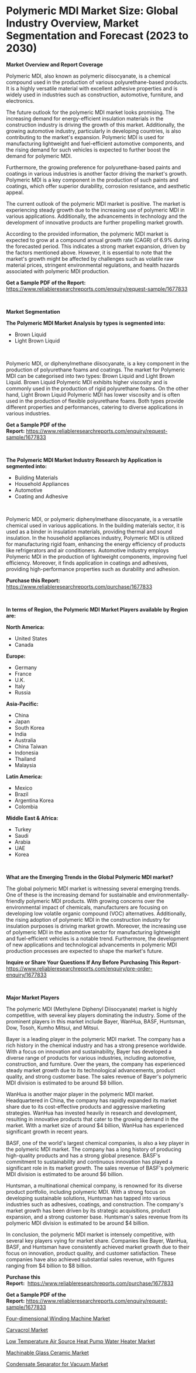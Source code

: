 <p><h1>Polymeric MDI Market Size: Global Industry Overview, Market Segmentation and Forecast (2023 to 2030)</h1></p><p><strong>Market Overview and Report Coverage</strong></p>
<p><p>Polymeric MDI, also known as polymeric diisocyanate, is a chemical compound used in the production of various polyurethane-based products. It is a highly versatile material with excellent adhesive properties and is widely used in industries such as construction, automotive, furniture, and electronics.</p><p>The future outlook for the polymeric MDI market looks promising. The increasing demand for energy-efficient insulation materials in the construction industry is driving the growth of this market. Additionally, the growing automotive industry, particularly in developing countries, is also contributing to the market's expansion. Polymeric MDI is used for manufacturing lightweight and fuel-efficient automotive components, and the rising demand for such vehicles is expected to further boost the demand for polymeric MDI.</p><p>Furthermore, the growing preference for polyurethane-based paints and coatings in various industries is another factor driving the market's growth. Polymeric MDI is a key component in the production of such paints and coatings, which offer superior durability, corrosion resistance, and aesthetic appeal.</p><p>The current outlook of the polymeric MDI market is positive. The market is experiencing steady growth due to the increasing use of polymeric MDI in various applications. Additionally, the advancements in technology and the development of innovative products are further propelling market growth.</p><p>According to the provided information, the polymeric MDI market is expected to grow at a compound annual growth rate (CAGR) of 6.9% during the forecasted period. This indicates a strong market expansion, driven by the factors mentioned above. However, it is essential to note that the market's growth might be affected by challenges such as volatile raw material prices, stringent environmental regulations, and health hazards associated with polymeric MDI production.</p></p>
<p><strong>Get a Sample PDF of the Report:</strong> <a href="https://www.reliableresearchreports.com/enquiry/request-sample/1677833">https://www.reliableresearchreports.com/enquiry/request-sample/1677833</a></p>
<p>&nbsp;</p>
<p><strong>Market Segmentation</strong></p>
<p><strong>The Polymeric MDI Market Analysis by types is segmented into:</strong></p>
<p><ul><li>Brown Liquid</li><li>Light Brown Liquid</li></ul></p>
<p>&nbsp;</p>
<p><p>Polymeric MDI, or diphenylmethane diisocyanate, is a key component in the production of polyurethane foams and coatings. The market for Polymeric MDI can be categorised into two types: Brown Liquid and Light Brown Liquid. Brown Liquid Polymeric MDI exhibits higher viscosity and is commonly used in the production of rigid polyurethane foams. On the other hand, Light Brown Liquid Polymeric MDI has lower viscosity and is often used in the production of flexible polyurethane foams. Both types provide different properties and performances, catering to diverse applications in various industries.</p></p>
<p><strong>Get a Sample PDF of the Report:</strong>&nbsp;<a href="https://www.reliableresearchreports.com/enquiry/request-sample/1677833">https://www.reliableresearchreports.com/enquiry/request-sample/1677833</a></p>
<p>&nbsp;</p>
<p><strong>The Polymeric MDI Market Industry Research by Application is segmented into:</strong></p>
<p><ul><li>Building Materials</li><li>Household Appliances</li><li>Automotive</li><li>Coating and Adhesive</li></ul></p>
<p>&nbsp;</p>
<p><p>Polymeric MDI, or polymeric diphenylmethane diisocyanate, is a versatile chemical used in various applications. In the building materials sector, it is used as a binder in insulation materials, providing thermal and sound insulation. In the household appliances industry, Polymeric MDI is utilized for manufacturing rigid foam, enhancing the energy efficiency of products like refrigerators and air conditioners. Automotive industry employs Polymeric MDI in the production of lightweight components, improving fuel efficiency. Moreover, it finds application in coatings and adhesives, providing high-performance properties such as durability and adhesion.</p></p>
<p><strong>Purchase this Report:</strong>&nbsp; <a href="https://www.reliableresearchreports.com/purchase/1677833">https://www.reliableresearchreports.com/purchase/1677833</a></p>
<p>&nbsp;</p>
<p><strong>In terms of Region, the Polymeric MDI Market Players available by Region are:</strong></p>
<p>
    <p> <strong> North America: </strong>
        <ul>
            <li>United States</li>
            <li>Canada</li>
        </ul>
        </p> 
    <p> <strong> Europe: </strong>
        <ul>
            <li>Germany</li>
            <li>France</li>
            <li>U.K.</li>
            <li>Italy</li>
            <li>Russia</li>
        </ul>
        </p> 
    <p> <strong> Asia-Pacific: </strong>
        <ul>
            <li>China</li>
            <li>Japan</li>
            <li>South Korea</li>
            <li>India</li>
            <li>Australia</li>
            <li>China Taiwan</li>
            <li>Indonesia</li>
            <li>Thailand</li>
            <li>Malaysia</li>
        </ul>
        </p> 
    <p> <strong> Latin America: </strong>
        <ul>
            <li>Mexico</li>
            <li>Brazil</li>
            <li>Argentina Korea</li>
            <li>Colombia</li>
        </ul>
        </p> 
    <p> <strong> Middle East & Africa: </strong>
        <ul>
            <li>Turkey</li>
            <li>Saudi</li>
            <li>Arabia</li>
            <li>UAE</li>
            <li>Korea</li>
        </ul>
    </p>
    </p>
<p>&nbsp;</p>
<p><strong>What are the Emerging Trends in the Global Polymeric MDI market?</strong></p>
<p><p>The global polymeric MDI market is witnessing several emerging trends. One of these is the increasing demand for sustainable and environmentally-friendly polymeric MDI products. With growing concerns over the environmental impact of chemicals, manufacturers are focusing on developing low volatile organic compound (VOC) alternatives. Additionally, the rising adoption of polymeric MDI in the construction industry for insulation purposes is driving market growth. Moreover, the increasing use of polymeric MDI in the automotive sector for manufacturing lightweight and fuel-efficient vehicles is a notable trend. Furthermore, the development of new applications and technological advancements in polymeric MDI production processes are expected to shape the market's future.</p></p>
<p><strong>Inquire or Share Your Questions If Any Before Purchasing This Report</strong>- <a href="https://www.reliableresearchreports.com/enquiry/pre-order-enquiry/1677833">https://www.reliableresearchreports.com/enquiry/pre-order-enquiry/1677833</a></p>
<p>&nbsp;</p>
<p><strong>Major Market Players</strong></p>
<p><p>The polymeric MDI (Methylene Diphenyl Diisocyanate) market is highly competitive, with several key players dominating the industry. Some of the prominent players in this market include Bayer, WanHua, BASF, Huntsman, Dow, Tosoh, Kumho Mitsui, and Mitsui. </p><p>Bayer is a leading player in the polymeric MDI market. The company has a rich history in the chemical industry and has a strong presence worldwide. With a focus on innovation and sustainability, Bayer has developed a diverse range of products for various industries, including automotive, construction, and furniture. Over the years, the company has experienced steady market growth due to its technological advancements, product quality, and strong customer base. The sales revenue of Bayer's polymeric MDI division is estimated to be around $8 billion.</p><p>WanHua is another major player in the polymeric MDI market. Headquartered in China, the company has rapidly expanded its market share due to its cost-effective products and aggressive marketing strategies. WanHua has invested heavily in research and development, resulting in innovative products that cater to the growing demand in the market. With a market size of around $4 billion, WanHua has experienced significant growth in recent years.</p><p>BASF, one of the world's largest chemical companies, is also a key player in the polymeric MDI market. The company has a long history of producing high-quality products and has a strong global presence. BASF's commitment to sustainability and continuous innovation has played a significant role in its market growth. The sales revenue of BASF's polymeric MDI division is estimated to be around $6 billion.</p><p>Huntsman, a multinational chemical company, is renowned for its diverse product portfolio, including polymeric MDI. With a strong focus on developing sustainable solutions, Huntsman has tapped into various industries such as adhesives, coatings, and construction. The company's market growth has been driven by its strategic acquisitions, product expansion, and a strong customer base. Huntsman's sales revenue from its polymeric MDI division is estimated to be around $4 billion.</p><p>In conclusion, the polymeric MDI market is intensely competitive, with several key players vying for market share. Companies like Bayer, WanHua, BASF, and Huntsman have consistently achieved market growth due to their focus on innovation, product quality, and customer satisfaction. These companies have also achieved substantial sales revenue, with figures ranging from $4 billion to $8 billion.</p></p>
<p><strong>Purchase this Report:</strong>&nbsp;&nbsp;<a href="https://www.reliableresearchreports.com/purchase/1677833">https://www.reliableresearchreports.com/purchase/1677833</a></p>
<p></p>
<p><strong>Get a Sample PDF of the Report:</strong>&nbsp;<a href="https://www.reliableresearchreports.com/enquiry/request-sample/1677833">https://www.reliableresearchreports.com/enquiry/request-sample/1677833</a></p>
<p><p><a href="https://medium.com/@carrolltorp/four-dimensional-winding-machine-market-the-key-to-successful-business-strategy-forecast-till-2030-38ace81a42ae">Four-dimensional Winding Machine Market</a></p><p><a href="https://github.com/marloy8/Market-Research-Report-List-1/blob/main/carvacrol-market.md">Carvacrol Market</a></p><p><a href="https://medium.com/@kimzemlak1955/decoding-low-temperature-air-source-heat-pump-water-heater-market-metrics-market-share-trends-54d1962b05aa">Low Temperature Air Source Heat Pump Water Heater Market</a></p><p><a href="https://github.com/mahnoor2003/Market-Research-Report-List-1/blob/main/machinable-glass-ceramic-market.md">Machinable Glass Ceramic Market</a></p><p><a href="https://medium.com/@ruthgaylord1929/condensate-separator-for-vacuum-market-size-and-market-trends-complete-industry-overview-2023-to-ad92179921f4">Condensate Separator for Vacuum Market</a></p></p>